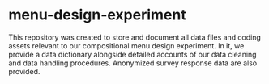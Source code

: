 # menu-design-experiment
This repository was created to store and document all data files and coding assets relevant to our compositional menu design experiment. In it, we provide a data dictionary alongside detailed accounts of our data cleaning and data handling procedures. Anonymized survey response data are also provided.
